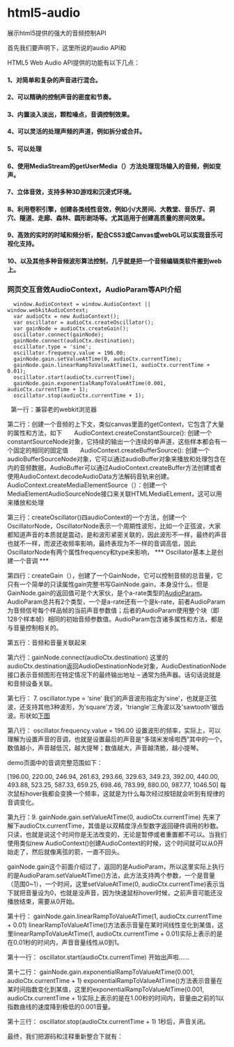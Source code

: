 # html5-audio
展示html5提供的强大的音频控制API

首先我们要声明下，这里所说的audio API和 <audio> 标签元素是两码事，而且提供了非常丰富的API，
HTML5 Audio API可以使我们无中生有创造出声音，也就是说如果我们掌握了音律知识和Audio API，就可以使用它和
硬件（电脑）组装出来一架 “ 钢琴 ” 。

HTML5 Web Audio API提供的功能有以下几点：
#### 1、对简单和复杂的声音进行混合。
#### 2、可以精确的控制声音的密度和节奏。
#### 3、内置淡入淡出，颗粒噪点，音调控制效果。
#### 4、可以灵活的处理声频的声道，例如拆分或合并。
#### 5、可以处理<audio> <video>媒体元素的音频源。
#### 6、使用MediaStream的getUserMedia（）方法处理现场输入的音频，例如变声。
#### 7、立体音效，支持多种3D游戏和沉浸式环境。
#### 8、利用卷积引擎，创建各类线性音效，例如小/大房间、大教堂、音乐厅、洞穴、隧道、走廊、森林、圆形剧场等。尤其适用于创建高质量的房间效果。
#### 9、高效的实时的时域和频分析，配合CSS3或Canvas或webGL可以实现音乐可视化支持。
#### 10、以及其他多种音频波形算法控制，几乎就是把一个音频编辑类软件搬到web上。

### 网页交互音效AudioContext，AudioParam等API介绍
``` 
  window.AudioContext = window.AudioContext || window.webkitAudioContext;
  var audioCtx = new AudioContext();
  var oscillator = audioCtx.createOscillator();
  var gainNode = audioCtx.createGain();
  oscillator.connect(gainNode);
  gainNode.connect(audioCtx.destination);
  oscillator.type = 'sine';
  oscillator.frequency.value = 196.00;
  gainNode.gain.setValueAtTime(0, audioCtx.currentTime);
  gainNode.gain.linearRampToValueAtTime(1, audioCtx.currentTime + 0.01);
  oscillator.start(audioCtx.currentTime);
  gainNode.gain.exponentialRampToValueAtTime(0.001, audioCtx.currentTime + 1);
  oscillator.stop(audioCtx.currentTime + 1); 
  ```
  
第一行：兼容老的webkit浏览器

第二行：创建一个音频的上下文，类似canvas里面的getContext，它包含了大量的属性和方法，如下
       AudioContext.createConstantSource(): 创建一个constantSourceNode对象，它持续的输出一个连续的单声道，这些样本都会有一个固定的相同的固定值
       AudioContext.createBufferSource(): 创建一个audioBufferSourceNode对象，它可以通过audioBuffer对象来播放和处理包含在内的音频数据，AudioBuffer可以通过AudioContext.createBuffer方法创建或者使用AudioContext.decodeAudioData方法解码音轨来创建。
       AudioContext.createMediaElementSource（）：创建一个MediaElementAudioSourceNode接口来关联HTMLMediaELement，这可以用来播放和处理<audio>和<video>标签元素的音频。
       AudioContext.createMediaStreamSource（）：创建一个MediaStreamAudioSourceNode接口来关联可能来自本地计算机麦克风或者其他来源的音频流MediaStream
       AudioContext.createMediaStreamDestination（）：创建一个MediaStreamAudioSourceNode接口来关联可能储存在本地或已发送至其他计算机的MediaStream音频
  [文档](http://www.zhangxinxu.com/wordpress/2017/06/html5-web-audio-api-js-ux-voice/)
  
第三行：createOscillator()四audioContext的一个方法，创建一个OscillatorNode，OscillatorNode表示一个周期性波形，比如一个正弦波，大家都知道声音的本质就是震动，是和波形紧密关联的，因此波形不一样，最终的声音也就不一样，而波还收频率影响，最终表现为不一样的音调高低，因此OscillatorNode有两个属性frequency和type来影响， *** Oscillator基本上是创建一个音调 ***

第四行：createGain（），创建了一个GainNode，它可以控制音频的总音量，它只有一个简单的只读属性gain完整书写GainNode.gain，本身没什么，但是GainNode.gain的返回值可是个大家伙，是个a-rate类型的[AudioParam](https://developer.mozilla.org/zh-CN/docs/Web/API/AudioParam)。AudioParam总共有2个类型，一个是a-rate还有一个是k-rate，前者AudioParam为音频信号每个样品帧的当前声音参数值；后者的AudioParam使用整个块（即128个样本帧）相同的初始音频参数值。AudioParam包含诸多属性和方法，都是与音量控制相关的。

第五行：音频和音量关联起来

第六行：gainNode.connect(audioCtx.destination) 这里的audioCtx.destination返回AudioDestinationNode对象，AudioDestinationNode接口表示音频图形在特定情况下的最终输出地址 – 通常为扬声器。话句话说就是和音频设备关联。

第七行： 7. oscillator.type = ‘sine’ 我们的声音波形指定为'sine'，也就是正弦波，还支持其他3种波形，为'square'方波，'triangle'三角波以及'sawtooth'锯齿波。形状如[下图](http://image.zhangxinxu.com/image/blog/201706/2017-06-10_223950.png)

第八行： oscillator.frequency.value = 196.00
设置波形的频率，实际上，可以理解为设置声音的音调，也就是设置最后的声音是“多瑞米发嗦啦西”其中的一个。数值越小，声音越低沉，越大提琴；数值越大，声音越清脆，越小提琴。

demo页面中的音调完整范围如下：

[196.00, 220.00, 246.94, 261.63, 293.66, 329.63, 349.23, 392.00, 440.00, 493.88, 523.25, 587.33, 659.25, 698.46, 783.99, 880.00, 987.77, 1046.50]
每次鼠标hover我都会变换一个频率，这就是为什么每次经过按钮就会听到有规律的音调变化。

第九行：9. gainNode.gain.setValueAtTime(0, audioCtx.currentTime)
先来了解下audioCtx.currentTime，其值是以双精度浮点型数字返回硬件调用的秒数。只读，也就是说这个时间你是无法改变的，无论是暂停或者重置都不可以。当我们使用类似new AudioContext()创建AudioContext的时候，这个时间就可以从0开始走了，然后就像离弦的箭，一直不回头。

gainNode.gain这个前面介绍过了，返回的是AudioParam，所以这里实际上执行的是AudioParam.setValueAtTime()方法，此方法支持两个参数，一个是音量（范围0~1），一个时间，这里setValueAtTime(0, audioCtx.currentTime)表示当下就把音量设为0，也就是没声音，因为快速鼠标hover时候，之前声音可能还没播放结束，需要从0开始。

第十行： gainNode.gain.linearRampToValueAtTime(1, audioCtx.currentTime + 0.01)
linearRampToValueAtTime()方法表示音量在某时间线性变化到某值，这里linearRampToValueAtTime(1, audioCtx.currentTime + 0.01)实际上表示的是在0.01秒的时间内，声音音量线性从0到1。

第十一行： oscillator.start(audioCtx.currentTime)
开始出声啦……

第十二行： gainNode.gain.exponentialRampToValueAtTime(0.001, audioCtx.currentTime + 1)
exponentialRampToValueAtTime()方法表示音量在某时间指数变化到某值，这里的exponentialRampToValueAtTime(0.001, audioCtx.currentTime + 1)实际上表示的是在1.00秒的时间内，音量由之前的1以指数曲线的速度降到极低的0.001音量。


第十三行： oscillator.stop(audioCtx.currentTime + 1)
1秒后，声音关闭。

最终，我们把源码和注释重新整合下就有：
